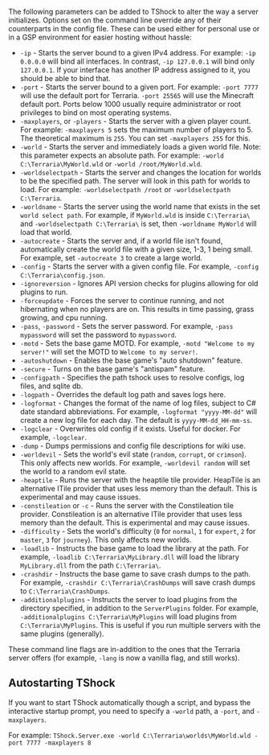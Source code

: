 The following parameters can be added to TShock to alter the way a server initializes. Options set on the command line override any of their counterparts in the config file. These can be used either for personal use or in a GSP environment for easier hosting without hassle:

* `-ip` - Starts the server bound to a given IPv4 address. For example: `-ip 0.0.0.0` will bind all interfaces. In contrast, `-ip 127.0.0.1` will bind only `127.0.0.1`. If your interface has another IP address assigned to it, you should be able to bind that.
* `-port` - Starts the server bound to a given port. For example: `-port 7777` will use the default port for Terraria. `-port 25565` will use the Minecraft default port. Ports below 1000 usually require administrator or root privileges to bind on most operating systems.
* `-maxplayers`, or `-players` - Starts the server with a given player count. For example: `-maxplayers 5` sets the maximum number of players to 5. The theoretical maximum is `255`. You can set `-maxplayers 255` for this.
* `-world` - Starts the server and immediately loads a given world file. Note: this parameter expects an absolute path. For example: `-world C:\Terraria\MyWorld.wld` or `-world /root/MyWorld.wld`.
* `-worldselectpath` - Starts the server and changes the location for worlds to be the specified path. The server will look in this path for worlds to load. For example: `-worldselectpath /root` or `-worldselectpath C:\Terraria`.
* `-worldname` - Starts the server using the world name that exists in the set `world select path`. For example, if `MyWorld.wld` is inside `C:\Terraria\` and `-worldselectpath C:\Terraria\` is set, then `-worldname MyWorld` will load that world.
* `-autocreate` - Starts the server and, if a world file isn't found, automatically create the world file with a given size, 1-3, 1 being small. For example, set `-autocreate 3` to create a large world.
* `-config` - Starts the server with a given config file. For example, `-config C:\Terraria\config.json`.
* `-ignoreversion` - Ignores API version checks for plugins allowing for old plugins to run.
* `-forceupdate` - Forces the server to continue running, and not hibernating when no players are on. This results in time passing, grass growing, and cpu running.
* `-pass`, `-password` - Sets the server password. For example, `-pass mypassword` will set the password to `mypassword`.
* `-motd` - Sets the base game MOTD. For example, `-motd "Welcome to my server!"` will set the MOTD to `Welcome to my server!`.
* `-autoshutdown` - Enables the base game's "auto shutdown" feature.
* `-secure` - Turns on the base game's "antispam" feature.
* `-configpath` - Specifies the path tshock uses to resolve configs, log files, and sqlite db.
* `-logpath` - Overrides the default log path and saves logs here.
* `-logformat` - Changes the format of the name of log files, subject to C# date standard abbreviations. For example, `-logformat "yyyy-MM-dd"` will create a new log file for each day. The default is `yyyy-MM-dd_HH-mm-ss`.
* `-logclear` - Overwrites old config if it exists. Useful for docker. For example, `-logclear`.
* `-dump` - Dumps permissions and config file descriptions for wiki use.
* `-worldevil` - Sets the world's evil state (`random`, `corrupt`, or `crimson`). This only affects new worlds. For example, `-worldevil random` will set the world to a random evil state.
* `-heaptile` - Runs the server with the heaptile tile provider. HeapTile is an alternative ITile provider that uses less memory than the default. This is experimental and may cause issues.
* `-constileation` or `-c` - Runs the server with the Constileation tile provider. Constileation is an alternative ITile provider that uses less memory than the default. This is experimental and may cause issues.
* `-difficulty` - Sets the world's difficulty (`0` for `normal`, `1` for `expert`, `2` for `master`, `3` for `journey`). This only affects new worlds.
* `-loadlib` - Instructs the base game to load the library at the path. For example, `-loadlib C:\Terraria\MyLibrary.dll` will load the library `MyLibrary.dll` from the path `C:\Terraria\`.
* `-crashdir` - Instructs the base game to save crash dumps to the path. For example, `-crashdir C:\Terraria\CrashDumps` will save crash dumps to `C:\Terraria\CrashDumps`.
* `-additionalplugins` - Instructs the server to load plugins from the directory specified, in addition to the `ServerPlugins` folder. For example, `-additionalplugins C:\Terraria\MyPlugins` will load plugins from `C:\Terraria\MyPlugins`. This is useful if you run multiple servers with the same plugins (generally).

These command line flags are in-addition to the ones that the Terraria server offers (for example, `-lang` is now a vanilla flag, and still works).

## Autostarting TShock

If you want to start TShock automatically though a script, and bypass the interactive startup prompt, you need to specify a `-world` path, a `-port`, and `-maxplayers`.

For example: `TShock.Server.exe -world C:\Terraria\worlds\MyWorld.wld -port 7777 -maxplayers 8`
